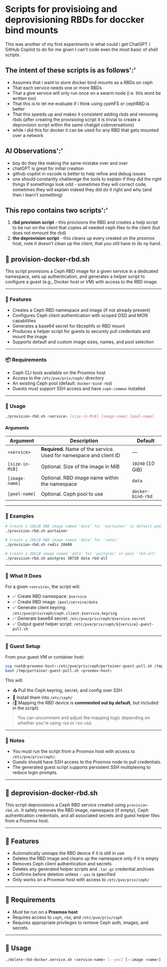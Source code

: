 # Scripts for provisioing and deprovisioning RBDs for doccker bind mounts

This was another of my first experiments in what could i get ChatGPT / GitHub Copilot to do for me given I can't code even the most basic of shell scripts.

## The intent of these scripts is as follows':'

- Assumes that i want to store docker bind mounts as a RBDs on ceph
- That each service needs one or more RBDs
- That a give service will only run once on a swarm node (i.e. this wont be written too)
- That this is to let me evaluate if i think using cpehFS or cephRBD is better
- That this speeds up and makes it consistent adding rbds and removing rbds (after creating the provisioing script it is trivial to create a deprovision script within the same chatgpt cobnversations)
- while i did this for docker it can be used for any RBD that gets mounted over a network

## AI Observations':'

- boy do they like making the same mistake over and over
- chatGPT is great for initial creation
- github copilot in vscode is better to help refine and debug issues
- one should constantly challenege the tools to explain if they did the right things if somethings look odd - sometimes they will correct code, sometimes they will explain indeed they did do it right and why (and then i learn't something)

## This repo contains two scripts':'

1. **rbd provision script** - this provisions the RBD and creates a help script to be run on the client that copies all needed ceph files to the client (but does not mmount the rbd)
2. **the deprovision script** - this cleans up every created on the proxmox host, note it doesn't clean up the client, that you still have to do ny hand.

## 🐘 provision-docker-rbd.sh

This script provisions a Ceph RBD image for a given service in a dedicated namespace, sets up authentication, and generates a helper script to configure a guest (e.g., Docker host or VM) with access to the RBD image.

---

### 🚀 Features

- Creates a Ceph RBD namespace and image (if not already present)
- Configures Ceph client authentication with scoped OSD and MON capabilities
- Generates a base64 secret for libcephfs or RBD mount
- Produces a helper script for guests to securely pull credentials and mount the image
- Supports default and custom image sizes, names, and pool selection

---

### 📦 Requirements

- Ceph CLI tools available on the Proxmox host
- Access to the `/etc/pve/priv/ceph/` directory
- An existing Ceph pool (default: `docker-bind-rbd`)
- Guests must support SSH access and have `ceph-common` installed

---

### 📝 Usage

```bash
./provision-rbd.sh <service> [size-in-MiB] [image-name] [pool-name]
```

#### Arguments

| Argument        | Description                                                               | Default           |
|-----------------|---------------------------------------------------------------------------|-------------------|
| `<service>`     | **Required.** Name of the service. Used for namespace and client ID       | —                 |
| `[size-in-MiB]` | Optional. Size of the image in MiB                                        | `10240` (10 GiB)  |
| `[image-name]`  | Optional. RBD image name within the namespace                             | `data`            |
| `[pool-name]`   | Optional. Ceph pool to use                                                | `docker-bind-rbd` |

---

### 🧪 Examples

```bash
# Create a 10GiB RBD image named 'data' for 'portainer' in default pool
./provision-rbd.sh portainer

# Create a 20GiB RBD image named 'data' for 'redis'
./provision-rbd.sh redis 20480

# Create a 30GiB image named 'data' for 'postgres' in pool 'rbd-alt'
./provision-rbd.sh postgres 30720 data rbd-alt
```

---

### 📁 What It Does

For a given `<service>`, the script will:

- ✅ Create RBD namespace: `$service`
- ✅ Create RBD image: `/pool/service/data`
- ✅ Generate client keyring: `/etc/pve/priv/ceph/ceph.client.$service.keyring`
- ✅ Generate base64 secret: `/etc/pve/priv/ceph/$service.secret`
- ✅ Output guest helper script: `/etc/pve/priv/ceph/${service}-guest-pull.sh`

---

### 🧳 Guest Setup

From your guest VM or container host:

```bash
scp root@<proxmox-host>:/etc/pve/priv/ceph/portainer-guest-pull.sh /tmp/
bash /tmp/portainer-guest-pull.sh <proxmox-host>
```

This will:

- 📥 Pull the Ceph keyring, secret, and config over SSH
- 🔐 Install them into `/etc/ceph/`
- (🔧 Mapping the RBD device is **commented out by default**, but included in the script)

> You can uncomment and adjust the mapping logic depending on whether you're using `rbd` or `rbd-nbd`.

---

### 🔐 Notes

- You must run the script from a Proxmox host with access to `/etc/pve/priv/ceph/`.
- Guests should have SSH access to the Proxmox node to pull credentials.
- The generated guest script supports persistent SSH multiplexing to reduce login prompts.

---

## 🐘 deprovision-docker-rbd.sh

This script deprovisions a Ceph RBD service created using `provision-rbd.sh`. It safely removes the RBD image, namespace (if empty), Ceph authentication credentials, and all associated secrets and guest helper files from a Proxmox host.

---

## 🚀 Features

- Automatically unmaps the RBD device if it is still in use
- Deletes the RBD image and cleans up the namespace only if it is empty
- Removes Ceph client authentication and secrets
- Deletes any generated helper scripts and `.tar.gz` credential archives
- Confirms before deletion unless `--yes` is specified
- Only works on a Proxmox host with access to `/etc/pve/priv/ceph/`

---

## 🧳 Requirements

- Must be run on a **Proxmox host**
- Requires access to `ceph`, `rbd`, and `/etc/pve/priv/ceph`
- Requires appropriate privileges to remove Ceph auth, images, and secrets

---

## 📝 Usage

```bash
./delete-rbd-docker.service.sh <service-name> [--yes] [--image <name>] [--pool <name>]
